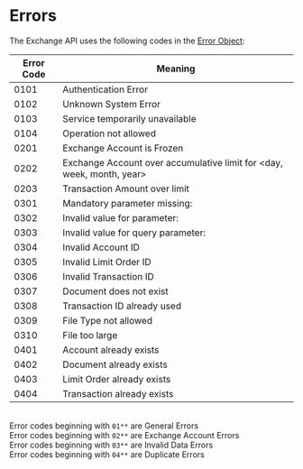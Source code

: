 # Errors

The Exchange API uses the following codes in the [Error Object](#error-object):


Error Code | Meaning
---------- | -------
0101 | Authentication Error
0102 | Unknown System Error
0103 | Service temporarily unavailable
0104 | Operation not allowed
0201 | Exchange Account is Frozen
0202 | Exchange Account over accumulative limit for <day, week, month, year>
0203 | Transaction Amount over limit
0301 | Mandatory parameter missing: <parameter name>
0302 | Invalid value for parameter: <parameter name>
0303 | Invalid value for query parameter: <parameter name>
0304 | Invalid Account ID
0305 | Invalid Limit Order ID
0306 | Invalid Transaction ID
0307 | Document does not exist
0308 | Transaction ID already used
0309 | File Type not allowed
0310 | File too large
0401 | Account already exists
0402 | Document already exists
0403 | Limit Order already exists
0404 | Transaction already exists

<aside class="notice"><br>
Error codes beginning with <code>01**</code> are General Errors<br>
Error codes beginning with <code>02**</code> are Exchange Account Errors<br>
Error codes beginning with <code>03**</code> are Invalid Data Errors<br>
Error codes beginning with <code>04**</code> are Duplicate Errors</aside>


















